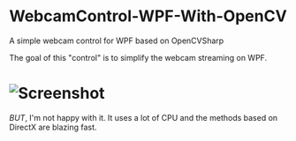 # WebcamControl-WPF-With-OpenCV
A simple webcam control for WPF based on OpenCVSharp

The goal of this "control" is to simplify the webcam streaming on WPF.

# ![Screenshot](images/screenshot.png)

*BUT*, I'm not happy with it. It uses a lot of CPU and the methods based on DirectX are blazing fast.